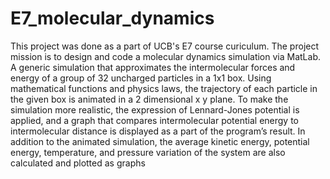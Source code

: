 # E7_molecular_dynamics
This project was done as a part of UCB's E7 course curiculum. The project mission is to design and code a molecular dynamics simulation via MatLab. A generic simulation that approximates the intermolecular forces and energy of a group of 32 uncharged particles in a 1x1 box. Using mathematical functions and physics laws, the trajectory of each particle in the given box is animated in a 2 dimensional x y plane. To make the simulation more realistic, the expression of Lennard-Jones potential is applied, and a graph that compares intermolecular potential energy to intermolecular distance is displayed as a part of the program’s result. In addition to the animated simulation, the average kinetic energy, potential energy, temperature, and pressure variation of the system are also calculated and plotted as graphs
